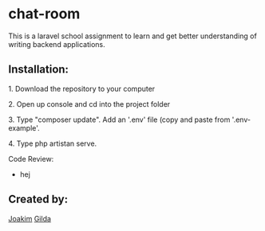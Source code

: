 # chat-room
This is a laravel school assignment to learn and get better understanding of writing backend applications.

<h2>Installation:</h2>
<p>1. Download the repository to your computer</p>
<p>2. Open up console and cd into the project folder</p>
<p>3. Type "composer update". Add an '.env' file (copy and paste from '.env-example'.</p>
<p>4. Type php artistan serve.</p
    
<h2>Code Review:</h2>
<ul>
    <li>hej</li>
        </ul>

<h2>Created by:</h2>
<a href="https://github.com/JoakimSjogren">Joakim</a>
    <a href="https://github.com/gillybeans">Gilda</a>
